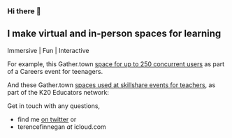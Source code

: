### Hi there 👋

<!--
**terencefn/terencefn** is a ✨ _special_ ✨ repository because its `README.md` (this file) appears on your GitHub profile.

-->

## I make virtual and in-person spaces for learning

Immersive | Fun | Interactive

For example, this Gather.town [space for up to 250 concurrent users](https://player.vimeo.com/video/549832691) as part of a Careers event for teenagers.

And these Gather.town [spaces used at skillshare events for teachers](https://vimeo.com/549834386), as part of the K20 Educators network:


Get in touch with any questions, 
- find me [on twitter](https://twitter.com/terence_fin)
or
- terencefinnegan _at_ icloud.com
